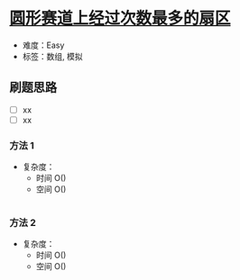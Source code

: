 # [圆形赛道上经过次数最多的扇区](https://leetcode-cn.com/problems/most-visited-sector-in-a-circular-track/)

- 难度：Easy
- 标签：数组, 模拟

## 刷题思路

- [ ] xx
- [ ] xx

### 方法 1

- 复杂度：
    - 时间 O()
    - 空间 O()

``` js

```

### 方法 2

- 复杂度：
    - 时间 O()
    - 空间 O()

``` js

```
